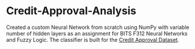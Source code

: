 # Credit-Approval-Analysis

Created a custom Neural Network from scratch using NumPy with variable number of hidden layers as an assignment for BITS F312 Neural Networks and Fuzzy Logic. The classifier is built for the [Credit Approval Dataset](https://archive.ics.uci.edu/ml/datasets/Credit+Approval).
